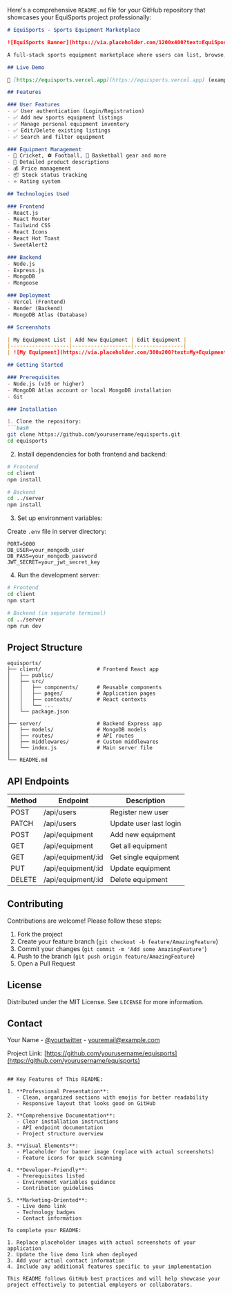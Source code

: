Here's a comprehensive `README.md` file for your GitHub repository that showcases your EquiSports project professionally:

```markdown
# EquiSports - Sports Equipment Marketplace

![EquiSports Banner](https://via.placeholder.com/1200x400?text=EquiSports+Banner)

A full-stack sports equipment marketplace where users can list, browse, and manage sports gear.

## Live Demo

🔗 [https://equisports.vercel.app](https://equisports.vercel.app) (example link)

## Features

### User Features
- ✅ User authentication (Login/Registration)
- ✅ Add new sports equipment listings
- ✅ Manage personal equipment inventory
- ✅ Edit/Delete existing listings
- ✅ Search and filter equipment

### Equipment Management
- 🏏 Cricket, ⚽ Football, 🏀 Basketball gear and more
- 📝 Detailed product descriptions
- 💰 Price management
- 📦 Stock status tracking
- ⭐ Rating system

## Technologies Used

### Frontend
- React.js
- React Router
- Tailwind CSS
- React Icons
- React Hot Toast
- SweetAlert2

### Backend
- Node.js
- Express.js
- MongoDB
- Mongoose

### Deployment
- Vercel (Frontend)
- Render (Backend)
- MongoDB Atlas (Database)

## Screenshots

| My Equipment List | Add New Equipment | Edit Equipment |
|-------------------|-------------------|----------------|
| ![My Equipment](https://via.placeholder.com/300x200?text=My+Equipment) | ![Add Equipment](https://via.placeholder.com/300x200?text=Add+Equipment) | ![Edit Equipment](https://via.placeholder.com/300x200?text=Edit+Equipment) |

## Getting Started

### Prerequisites
- Node.js (v16 or higher)
- MongoDB Atlas account or local MongoDB installation
- Git

### Installation

1. Clone the repository:
```bash
git clone https://github.com/yourusername/equisports.git
cd equisports
```

2. Install dependencies for both frontend and backend:
```bash
# Frontend
cd client
npm install

# Backend
cd ../server
npm install
```

3. Set up environment variables:

Create `.env` file in server directory:
```env
PORT=5000
DB_USER=your_mongodb_user
DB_PASS=your_mongodb_password
JWT_SECRET=your_jwt_secret_key
```

4. Run the development server:
```bash
# Frontend
cd client
npm start

# Backend (in separate terminal)
cd ../server
npm run dev
```

## Project Structure

```
equisports/
├── client/                  # Frontend React app
│   ├── public/
│   ├── src/
│   │   ├── components/      # Reusable components
│   │   ├── pages/           # Application pages
│   │   ├── contexts/        # React contexts
│   │   └── ...              
│   └── package.json
│
├── server/                  # Backend Express app
│   ├── models/              # MongoDB models
│   ├── routes/              # API routes
│   ├── middlewares/         # Custom middlewares
│   └── index.js             # Main server file
│
└── README.md
```

## API Endpoints

| Method | Endpoint                | Description                     |
|--------|-------------------------|---------------------------------|
| POST   | /api/users              | Register new user               |
| PATCH  | /api/users              | Update user last login          |
| POST   | /api/equipment          | Add new equipment               |
| GET    | /api/equipment          | Get all equipment               |
| GET    | /api/equipment/:id      | Get single equipment            |
| PUT    | /api/equipment/:id      | Update equipment                |
| DELETE | /api/equipment/:id      | Delete equipment                |

## Contributing

Contributions are welcome! Please follow these steps:

1. Fork the project
2. Create your feature branch (`git checkout -b feature/AmazingFeature`)
3. Commit your changes (`git commit -m 'Add some AmazingFeature'`)
4. Push to the branch (`git push origin feature/AmazingFeature`)
5. Open a Pull Request

## License

Distributed under the MIT License. See `LICENSE` for more information.

## Contact

Your Name - [@yourtwitter](https://twitter.com/yourtwitter) - youremail@example.com

Project Link: [https://github.com/yourusername/equisports](https://github.com/yourusername/equisports)
```

## Key Features of This README:

1. **Professional Presentation**:
   - Clean, organized sections with emojis for better readability
   - Responsive layout that looks good on GitHub

2. **Comprehensive Documentation**:
   - Clear installation instructions
   - API endpoint documentation
   - Project structure overview

3. **Visual Elements**:
   - Placeholder for banner image (replace with actual screenshots)
   - Feature icons for quick scanning

4. **Developer-Friendly**:
   - Prerequisites listed
   - Environment variables guidance
   - Contribution guidelines

5. **Marketing-Oriented**:
   - Live demo link
   - Technology badges
   - Contact information

To complete your README:

1. Replace placeholder images with actual screenshots of your application
2. Update the live demo link when deployed
3. Add your actual contact information
4. Include any additional features specific to your implementation

This README follows GitHub best practices and will help showcase your project effectively to potential employers or collaborators.

